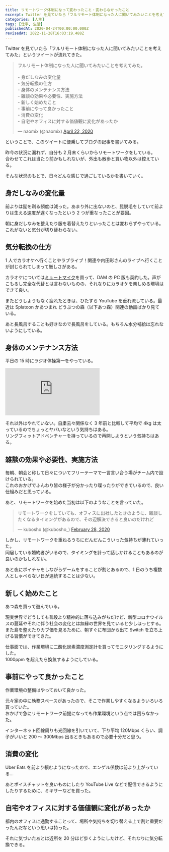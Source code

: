 ```yaml
---
title: リモートワーク体制になって変わったこと・変わらなかったこと
excerpt: Twitter を見ていたら「フルリモート体制になった人に聞いてみたいことを考えてみた」というツイートが流れてきた。
categories: [人生]
tags: [仕事, 生活]
publishedAt: 2020-04-24T00:00:00.000Z
revisedAt: 2022-11-28T16:03:19.488Z
---
```


Twitter を見ていたら「フルリモート体制になった人に聞いてみたいことを考えてみた」というツイートが流れてきた。

<blockquote class="twitter-tweet"><p lang="ja" dir="ltr">フルリモート体制になった人に聞いてみたいことを考えてみた。<br><br>- 身だしなみの変化量<br>- 気分転換の仕方<br>- 身体のメンテナンス方法<br>- 雑談の効果や必要性、実施方法<br>- 新しく始めたこと<br>- 事前にやって良かったこと<br>- 消費の変化<br>- 自宅やオフィスに対する価値観に変化があったか</p>&mdash; naomix (@naomix) <a href="https://twitter.com/naomix/status/1252976696568864769?ref_src=twsrc%5Etfw">April 22, 2020</a></blockquote>

ということで、このツイートに便乗してブログの記事を書いてみる。

昨今の状況に漏れず、自分も 2 月末くらいからリモートワークをしている。\
合わせてこれは当たり前かもしれないが、外出も散歩と買い物以外は控えている。

そんな状況のもとで、日々どんな感じで過ごしているかを書いていく。

## 身だしなみの変化量

前よりは髭を剃る頻度は減った。あまり外に出ないのと、髭脱毛をしていて前よりは生える速度が遅くなったという 2 つが重なったことが要因。

朝に身だしなみを整えたり服を着替えたりといったことは変わらずやっている。これがないと気分が切り替わらない。

## 気分転換の仕方

1 人でカラオケへ行くことやラブライブ！関連や内田彩さんのライブへ行くことが封じられてしまって厳しさがある。

カラオケについては[ミュートマイク](https://item.rakuten.co.jp/jttonline/017284/)を買って、DAM の PC 版も契約した。声がこもるし完全な代替とは言わないものの、それなりにカラオケを楽しめる環境はできて良い。

またどうしようもなく疲れたときは、ひたすら YouTube を垂れ流している。最近は Splatoon かあつまれ どうぶつの森（以下あつ森）関連の動画ばかり見ている。

あと長風呂することも好きなので長風呂をしている。もちろん水分補給は忘れないようにしている。

## 身体のメンテナンス方法

平日の 15 時にラジオ体操第一をやっている。

<iframe src="https://www.youtube-nocookie.com/embed/feSVtC1BSeQ" frameborder="0" allow="accelerometer; autoplay; encrypted-media; gyroscope; picture-in-picture" allowfullscreen></iframe>

それ以外はやれていない。自粛云々関係なく 3 年前と比較して平均で 4kg は太っているのでちょっとヤバいなという気持ちはある。\
リングフィットアドベンチャーを持っているので再開しようという気持ちはある。

## 雑談の効果や必要性、実施方法

毎朝、朝会と称して日々についてフリーテーマで一言言い合う場がチーム内で設けられている。\
これのおかげでふんわり皆の様子が分かったり喋ったりができているので、良い仕組みだと思っている。

あと、リモートワークを始めた当初は以下のようなことを言っていた。

<blockquote class="twitter-tweet"><p lang="ja" dir="ltr">リモートワークをしていても、オフィスに出社したときのように、雑談したくなるタイミングがあるので、その辺解決できると良いのだけれど</p>&mdash; kubosho (@kubosho_) <a href="https://twitter.com/kubosho_/status/1233345213063581697?ref_src=twsrc%5Etfw">February 28, 2020</a></blockquote>

しかし、リモートワークを重ねるうちにだんだんこういった気持ちが薄れていった。\
同居している婚約者がいるので、タイミングを計って話しかけることもあるのが良いのかもしれない。

あと夜にボイチャをしながらゲームをすることが割とあるので、1 日のうち複数人としゃべらない日が連続することは少ない。

## 新しく始めたこと

あつ森を買って遊んでいる。

現実世界でどうしても普段より精神的に落ち込みがちだけど、新型コロナウイルスの蔓延やそれに伴う社会の変化とは無縁の世界を見ていると少しほっとする。\
また島を整えたりカブ価を見るために、朝すぐに布団から出て Switch を立ち上げる習慣ができてきた。

仕事面では、作業環境に二酸化炭素濃度測定計を買ってモニタリングするようにした。\
1000ppm を超えたら換気するようにしている。

## 事前にやって良かったこと

作業環境の整備はやっておいて良かった。

元々家の中に執務スペースがあったので、そこで作業しやすくなるよういろいろ買っていた。\
おかげで急にリモートワーク前提になっても作業環境という点では困らなかった。

インターネット回線周りも光回線を引いていて、下り平均 120Mbps くらい、調子がいいと 200 ～ 300Mbps 出るときもあるので必要十分だと思う。

## 消費の変化

Uber Eats を前より頼むようになったので、エンゲル係数は前より上がっている…

あとボイスチャットを良いものにしたり YouTube Live などで配信できるようにしたりするために、ミキサーなどを買った。

## 自宅やオフィスに対する価値観に変化があったか

都内のオフィスに通勤することって、場所や気持ちを切り替える上で割と重要だったんだなという思いは持った。

それに気づいたあとは近所を 20 分ほど歩くようにしたけど、それなりに気分転換できる。
